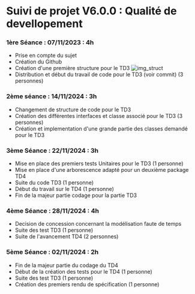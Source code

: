 # Suivi de projet V6.0.0 : Qualité de devellopement

### 1ère Séance : 07/11/2023 : 4h 
* Prise en compte du sujet
* Création du Github
* Création d'une première structure pour le TD3
  ![img_struct](https://i.imgur.com/hrjBoLe.png)
* Distribution et début du travail de code pour le TD3 (voir commit) (3 personnes)

### 2ème séance : 14/11/2024 : 3h
* Changement de structure de code pour le TD3
* Création des différentes interfaces et classe associé pour le TD3 (3 personnes)
* Création et implementation d'une grande partie des classes demandé pour le TD3

### 3ème Séance : 22/11/2024 : 3h
* Mise en place des premiers tests Unitaires pour le TD3 (1 personne)
* Mise en place d'une arborescence adapté pour un deuxième package TD4
* Suite du code TD3 (1 personne)
* Début du travail sur le TD4 (1 personne)
* Fin de la majeur partie codage pour la partie TD3

### 4ème Séance : 28/11/2024 : 4h
* Decision de concession concernant la modélisation faute de temps
* Suite des test TD3 (1 personne)
* Suite de l'avancement TD4 (2 personnes)

### 5ème Séance : 02/11/2024 : 2h
* Fin de la majeur partie du codage du TD4
* Début de la création des tests pour le TD4 (1 personne)
* Suite des test TD3 (1 personne)
* Création des premiers rendu de spécification (1 personne)

